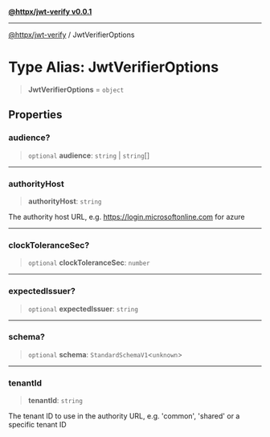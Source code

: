 [**@httpx/jwt-verify v0.0.1**](../README.md)

***

[@httpx/jwt-verify](../README.md) / JwtVerifierOptions

# Type Alias: JwtVerifierOptions

> **JwtVerifierOptions** = `object`

## Properties

### audience?

> `optional` **audience**: `string` \| `string`[]

***

### authorityHost

> **authorityHost**: `string`

The authority host URL, e.g. https://login.microsoftonline.com for azure

***

### clockToleranceSec?

> `optional` **clockToleranceSec**: `number`

***

### expectedIssuer?

> `optional` **expectedIssuer**: `string`

***

### schema?

> `optional` **schema**: `StandardSchemaV1`\<`unknown`\>

***

### tenantId

> **tenantId**: `string`

The tenant ID to use in the authority URL, e.g. 'common', 'shared' or a specific tenant ID
